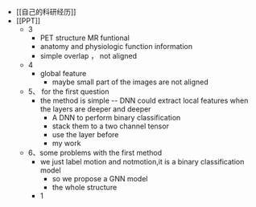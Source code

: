 - [[自己的科研经历]]
- [[PPT]]
	- 3
		- PET structure  MR funtional
		- anatomy and physiologic function information
		- simple overlap ， not aligned
	- 4
		- global feature
			- maybe small part of the images are not aligned
	- 5、 for the first question
		- the method is simple -- DNN could extract local features when the layers are deeper and deeper
			- A DNN to perform binary classification
			- stack them to a two channel tensor
			- use the layer before
			- my work
	- 6、some problems with the first method
		- we just label motion and notmotion,it is a binary classification model
			- so we propose a GNN model
			- the whole structure
		- 1